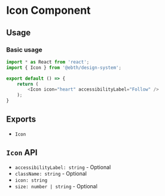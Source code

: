 # Icon Component

## Usage

### Basic usage

```javascript
import * as React from 'react';
import { Icon } from '@ebth/design-system';

export default () => {
    return (
        <Icon icon="heart" accessibilityLabel="Follow" />
    );
}
```

## Exports

* `Icon`

## `Icon` API

* `accessibilityLabel: string` - Optional
* `className: string` - Optional
* `icon: string`
* `size: number | string` - Optional
